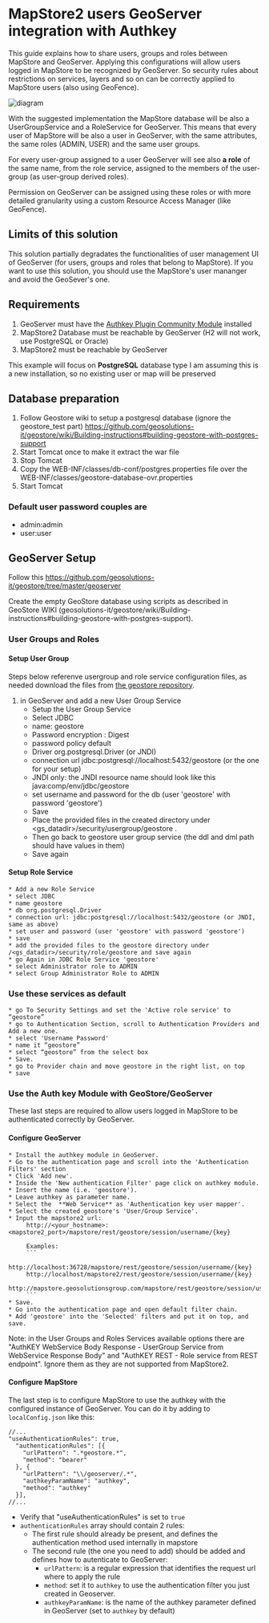 # MapStore2 users GeoServer integration with Authkey

This guide explains how to share users, groups and roles between MapStore and GeoServer.
Applying this configurations will allow users logged in MapStore to be recognized by GeoServer. So security rules about restrictions on services, layers and so on can be correctly applied to MapStore users (also using GeoFence).

![diagram](https://docs.google.com/drawings/d/e/2PACX-1vTP4-rnOr9wHQCk58I4LcJYpUtFwg7fp9jYIRuPu18eDZDYnL4rhJAcmRYfbZ5bNfgYZX0BXihtbsRE/pub?w=651&h=429)

With the suggested implementation the MapStore database will be also a UserGroupService and a RoleService for GeoServer.
This means that every user of MapStore will be also a user in GeoServer, with the same attributes, the same roles (ADMIN, USER) and the same user groups.

For every user-group assigned to a user GeoServer will see also **a role** of the same name, from the role service, assigned to the members of the user-group (as user-group derived roles).

Permission on GeoServer can be assigned using these roles or with more detailed granularity using a custom Resource Access Manager (like GeoFence).

## Limits of this solution

This solution partially degradates the functionalities of user management UI of GeoServer (for users, groups and roles that belong to MapStore). If you want to use this solution, you should use the MapStore's user mananger and avoid the GeoSever's one.

## Requirements

1. GeoServer must have the [Authkey Plugin Community Module](https://build.geoserver.org/geoserver/master/community-latest/) installed
1. MapStore2 Database must be reachable by GeoServer (H2 will not work, use PostgreSQL or Oracle)
1. MapStore2 must be reachable by GeoServer

This example will focus on **PostgreSQL** database type
I am assuming this is a new installation, so no existing user or map will be preserved

## Database preparation

1. Follow Geostore wiki to setup a postgresql database (ignore the geostore_test part)
   https://github.com/geosolutions-it/geostore/wiki/Building-instructions#building-geostore-with-postgres-support
1. Start Tomcat once to make it extract the war file
1. Stop Tomcat
1. Copy the WEB-INF/classes/db-conf/postgres.properties file over the WEB-INF/classes/geostore-database-ovr.properties
1. Start Tomcat

### Default user password couples are

 - admin:admin
 - user:user

## GeoServer Setup

Follow this https://github.com/geosolutions-it/geostore/tree/master/geoserver

Create the empty GeoStore database using scripts as described in GeoStore WIKI
(geosolutions-it/geostore/wiki/Building-instructions#building-geostore-with-postgres-support).

### User Groups and Roles

#### Setup User Group

Steps below referenve usergroup and role service configuration files, as needed download the files from [the geostore repository](https://github.com/geosolutions-it/geostore/tree/master/geoserver).

1. in GeoServer and add a new User Group Service
    * Setup the User Group Service
    * Select JDBC
    * name: geostore
    * Password encryption : Digest
    * password policy default
    * Driver org.postgresql.Driver (or JNDI)
    * connection url jdbc:postgresql://localhost:5432/geostore (or the one for your setup)
    * JNDI only: the JNDI resource name should look like this java:comp/env/jdbc/geostore
    * set username and password for the db (user 'geostore' with password 'geostore')
	* Save
    * Place the provided files in the created directory under <gs_datadir>/security/usergroup/geostore .
    * Then go back to geostore user group service (the ddl and dml path should have values in them)
    * Save again

#### Setup Role Service

    * Add a new Role Service
    * select JDBC
    * name geostore
    * db org.postgresql.Driver
    * connection url: jdbc:postgresql://localhost:5432/geostore (or JNDI, same as above)
    * set user and password (user 'geostore' with password 'geostore')
    * save
    * add the provided files to the geostore directory under /<gs_datadir>/security/role/geostore and save again
    * go Again in JDBC Role Service 'geostore'
    * select Administrator role to ADMIN
    * select Group Administrator Role to ADMIN

### Use these services as default

    * go To Security Settings and set the 'Active role service' to “geostore”
    * go to Authentication Section, scroll to Authentication Providers and Add a new one.
    * select 'Username Password'
    * name it “geostore”
    * select “geostore” from the select box
    * Save.
    * go to Provider chain and move geostore in the right list, on top
    * save

### Use the Auth key Module with GeoStore/GeoServer
These last steps are required to allow users logged in MapStore to be authenticated correctly by GeoServer.

#### Configure GeoServer
    * Install the authkey module in GeoServer.
    * Go to the authentication page and scroll into the 'Authentication Filters' section
	* Click 'Add new'.
	* Inside the 'New authentication Filter' page click on authkey module.
	* Insert the name (i.e. 'geostore').
	* Leave authkey as parameter name.
	* Select the  **Web Service** as 'Authentication key user mapper'.
	* Select the created geostore's 'User/Group Service'.
	* Input the mapstore2 url:
         http://<your_hostname>:<mapstore2_port>/mapstore/rest/geostore/session/username/{key}

         Examples:
         ```
         http://localhost:36728/mapstore/rest/geostore/session/username/{key}
         http://localhost/mapstore2/rest/geostore/session/username/{key}
         http://mapstore.geosolutionsgroup.com/mapstore/rest/geostore/session/username/{key}
         ```
	* Save.
    * Go into the authentication page and open default filter chain.
    * Add 'geostore' into the 'Selected' filters and put it on top, and save.


Note: in the User Groups and Roles Services available options there are "AuthKEY WebService Body Response - UserGroup Service from WebService Response Body" and "AuthKEY REST - Role service from REST endpoint". Ignore them as they are not supported from MapStore2.

#### Configure MapStore

The last step is to configure MapStore to use the authkey with the configured instance of GeoServer. You can do it by adding to `localConfig.json` like this:

```
//...
"useAuthenticationRules": true,
  "authenticationRules": [{
    "urlPattern": ".*geostore.*",
    "method": "bearer"
  }, {
    "urlPattern": "\\/geoserver/.*",
    "authkeyParamName": "authkey",
    "method": "authkey"
  }],
//...
```
 - Verify that "useAuthenticationRules" is set to `true`
 - `authenticationRules` array should contain 2 rules:
     - The first rule should already be present, and defines the authentication method used internally in mapstore
     - The second rule (the one you need to add) should be added and defines how to autenticate to GeoServer:
         - `urlPattern`: is a regular expression that identifies the request url where to apply the rule
         - `method`: set it to `authkey` to use the authentication filter you just created in Geoserver.
         - `authkeyParamName`: is the name of the authkey parameter defined in GeoServer (set to `authkey` by default)
